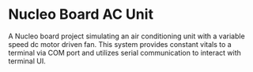 # Nucleo Board AC Unit
 A Nucleo board project simulating an air conditioning unit with a variable speed dc motor driven fan. This system provides constant vitals to a terminal via COM port and utilizes serial communication to interact with terminal UI. 
